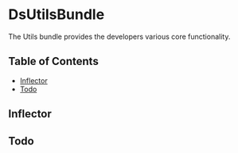# DsUtilsBundle

The Utils bundle provides the developers various core functionality. 

## Table of Contents

- [Inflector](#inflector)
- [Todo](#todo)

## Inflector

## Todo
